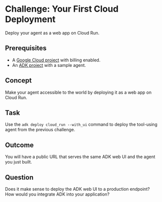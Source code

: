 # Challenge: Your First Cloud Deployment
Deploy your agent as a web app on Cloud Run.

## Prerequisites
*   A [Google Cloud project](https://console.cloud.google.com/) with billing enabled.
*   An [ADK project]([ADK](https://google.github.io/adk-docs/getting-started/installation)) with a sample agent.

## Concept
Make your agent accessible to the world by deploying it as a web app on Cloud Run.

## Task
Use the `adk deploy cloud_run --with_ui` command to deploy the tool-using agent from the previous challenge.

## Outcome
You will have a public URL that serves the same ADK web UI and the agent you just built.

## Question
Does it make sense to deploy the ADK web UI to a production endpoint? How would you integrate ADK into your application?
